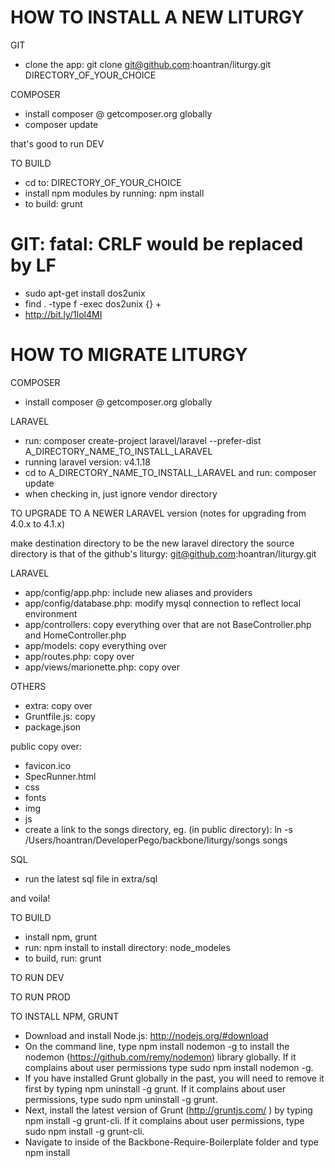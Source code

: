 HOW TO INSTALL A NEW LITURGY
=============================

GIT
* clone the app:
    git clone git@github.com:hoantran/liturgy.git DIRECTORY_OF_YOUR_CHOICE

COMPOSER
* install composer @ getcomposer.org globally
* composer update

that's good to run DEV

TO BUILD
* cd to:
    DIRECTORY_OF_YOUR_CHOICE
* install npm modules by running:
    npm install
* to build:
    grunt


GIT: fatal: CRLF would be replaced by LF
==========================
* sudo apt-get install dos2unix
* find . -type f -exec dos2unix {} +
* http://bit.ly/1lol4MI


HOW TO MIGRATE LITURGY
======================

COMPOSER
* install composer @ getcomposer.org globally

LARAVEL
* run:
    composer create-project laravel/laravel --prefer-dist A_DIRECTORY_NAME_TO_INSTALL_LARAVEL
* running laravel version: v4.1.18
* cd to A_DIRECTORY_NAME_TO_INSTALL_LARAVEL and run:
    composer update
* when checking in, just ignore vendor directory

TO UPGRADE TO A NEWER LARAVEL version
(notes for upgrading from 4.0.x to 4.1.x)

make destination directory to be the new laravel directory
the source directory is that of the github's liturgy:
    git@github.com:hoantran/liturgy.git


LARAVEL
* app/config/app.php: include new aliases and providers
* app/config/database.php: modify mysql connection to reflect local environment
* app/controllers: copy everything over that are not BaseController.php and HomeController.php
* app/models: copy everything over
* app/routes.php: copy over
* app/views/marionette.php: copy over

OTHERS
* extra: copy over
* Gruntfile.js: copy
* package.json

public
copy over:
* favicon.ico
* SpecRunner.html
* css
* fonts
* img
* js
* create a link to the songs directory, eg. (in public directory):
    ln -s /Users/hoantran/DeveloperPego/backbone/liturgy/songs songs

SQL
* run the latest sql file in
    extra/sql

and voila!


TO BUILD
* install npm, grunt
* run:
    npm install
  to install directory:
    node_modeles
* to build, run:
    grunt


TO RUN DEV

TO RUN PROD


TO INSTALL NPM, GRUNT
* Download and install Node.js: http://nodejs.org/#download
* On the command line, type npm install nodemon -g to install the nodemon (https://github.com/remy/nodemon) library globally. If it complains about user permissions type sudo npm install nodemon -g.
* If you have installed Grunt globally in the past, you will need to remove it first by typing npm uninstall -g grunt. If it complains about user permissions, type sudo npm uninstall -g grunt.
* Next, install the latest version of Grunt (http://gruntjs.com/ ) by typing npm install -g grunt-cli. If it complains about user permissions, type sudo npm install -g grunt-cli.
* Navigate to inside of the Backbone-Require-Boilerplate folder and type npm install

